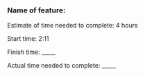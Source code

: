 ### Name of feature:

Estimate of time needed to complete: 4 hours

Start time: 2:11

Finish time: _____

Actual time needed to complete: _____